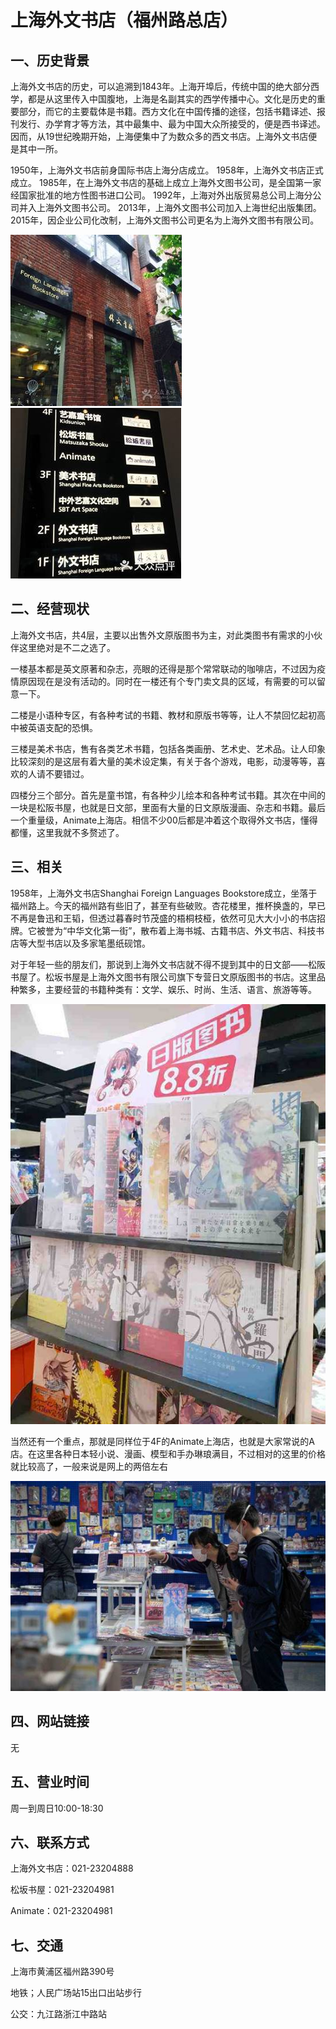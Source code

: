 # 上海外文书店（福州路总店）

## 一、历史背景

上海外文书店的历史，可以追溯到1843年。上海开埠后，传统中国的绝大部分西学，都是从这里传入中国腹地，上海是名副其实的西学传播中心。文化是历史的重要部分，而它的主要载体是书籍。西方文化在中国传播的途径，包括书籍译述、报刊发行、办学育才等方法，其中最集中、最为中国大众所接受的，便是西书译述。因而，从19世纪晚期开始，上海便集中了为数众多的西文书店。上海外文书店便是其中一所。

1950年，上海外文书店前身国际书店上海分店成立。 1958年，上海外文书店正式成立。 1985年，在上海外文书店的基础上成立上海外文图书公司，是全国第一家经国家批准的地方性图书进口公司。 1992年，上海对外出版贸易总公司上海分公司并入上海外文图书公司。 2013年，上海外文图书公司加入上海世纪出版集团。 2015年，因企业公司化改制，上海外文图书公司更名为上海外文图书有限公司。

![760823faf78f2073f55884f56632cf0a](shanghaiwaiwenshuju/clip_image002.jpg)![b7df0bfedd0709730e330d6da7bcd14d](shanghaiwaiwenshuju/clip_image004.jpg)

## 二、经营现状

上海外文书店，共4层，主要以出售外文原版图书为主，对此类图书有需求的小伙伴这里绝对是不二之选了。

 

一楼基本都是英文原著和杂志，亮眼的还得是那个常常联动的咖啡店，不过因为疫情原因现在是没有活动的。同时在一楼还有个专门卖文具的区域，有需要的可以留意一下。

 

二楼是小语种专区，有各种考试的书籍、教材和原版书等等，让人不禁回忆起初高中被英语支配的恐惧。

 

三楼是美术书店，售有各类艺术书籍，包括各类画册、艺术史、艺术品。让人印象比较深刻的是这层有着大量的美术设定集，有关于各个游戏，电影，动漫等等，喜欢的人请不要错过。

 

四楼分三个部分。首先是童书馆，有各种少儿绘本和各种考试书籍。其次在中间的一块是松阪书屋，也就是日文部，里面有大量的日文原版漫画、杂志和书籍。最后一个重量级，Animate上海店。相信不少00后都是冲着这个取得外文书店，懂得都懂，这里我就不多赘述了。

## 三、相关

1958年，上海外文书店Shanghai Foreign Languages Bookstore成立，坐落于福州路上。今天的福州路有些旧了，甚至有些破败。杏花楼里，推杯换盏的，早已不再是鲁迅和王韬，但透过暮春时节茂盛的梧桐枝桠，依然可见大大小小的书店招牌。它被誉为“中华文化第一街”，散布着上海书城、古籍书店、外文书店、科技书店等大型书店以及多家笔墨纸砚馆。

 

对于年轻一些的朋友们，那说到上海外文书店就不得不提到其中的日文部——松阪书屋了。松坂书屋是上海外文图书有限公司旗下专营日文原版图书的书店。这里品种繁多，主要经营的书籍种类有：文学、娱乐、时尚、生活、语言、旅游等等。

![8dd568b684539935ee31fa0d0114a753](shanghaiwaiwenshuju/clip_image006.jpg)

当然还有一个重点，那就是同样位于4F的Animate上海店，也就是大家常说的A店。在这里各种日本轻小说、漫画、模型和手办琳琅满目，不过相对的这里的价格就比较高了，一般来说是网上的两倍左右

![7aafc531393466ad27fa70cba19a0a44](shanghaiwaiwenshuju/clip_image008.jpg)

## 四、网站链接

无

## 五、营业时间

周一到周日10:00-18:30

## 六、联系方式

上海外文书店：021-23204888

松坂书屋：021-23204981

Animate：021-23204981

## 七、交通

上海市黄浦区福州路390号

地铁；人民广场站15出口出站步行

公交：九江路浙江中路站

 

 
